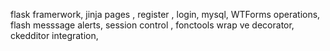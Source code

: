 flask framerwork, jinja pages , register , login, mysql, WTForms operations, flash messsage alerts, session control , fonctools wrap ve decorator, ckedditor integration, 
